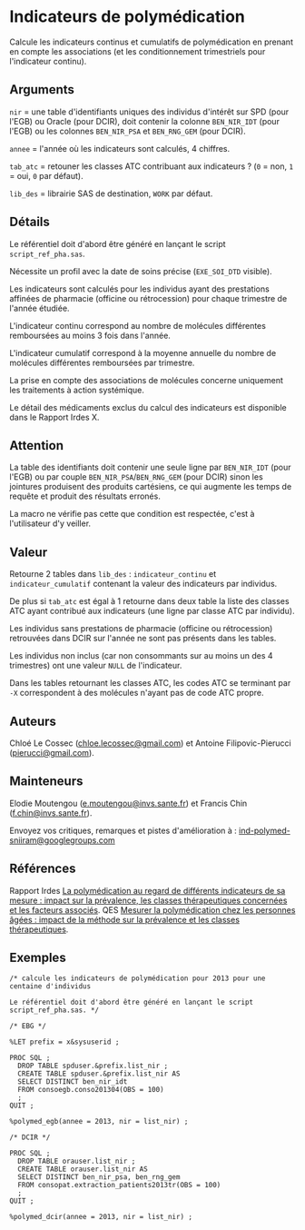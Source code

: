 # Indicateurs de polymédication

Calcule les indicateurs continus et cumulatifs de polymédication en prenant en compte les associations (et les conditionnement trimestriels pour l'indicateur continu).

## Arguments

`nir` = une table d'identifiants uniques des individus d'intérêt sur SPD (pour l'EGB) ou Oracle (pour DCIR), doit contenir la colonne `BEN_NIR_IDT` (pour l'EGB) ou les colonnes `BEN_NIR_PSA` et `BEN_RNG_GEM` (pour DCIR).

`annee` = l'année où les indicateurs sont calculés, 4 chiffres.

`tab_atc` = retouner les classes ATC contribuant aux indicateurs ? (`0` = non, `1` = oui, `0` par défaut).

`lib_des` = librairie SAS de destination, `WORK` par défaut.

## Détails

Le référentiel doit d'abord être généré en lançant le script `script_ref_pha.sas`.

Nécessite un profil avec la date de soins précise (`EXE_SOI_DTD` visible).

Les indicateurs sont calculés pour les individus ayant des prestations affinées de pharmacie (officine ou rétrocession) pour chaque trimestre de l'année étudiée.

L'indicateur continu correspond au nombre de molécules différentes remboursées au moins 3 fois dans l'année.

L'indicateur cumulatif correspond à la moyenne annuelle du nombre de molécules différentes remboursées par trimestre.

La prise en compte des associations de molécules concerne uniquement les traitements à action systémique.

Le détail des médicaments exclus du calcul des indicateurs est disponible dans le Rapport Irdes X.

## Attention

La table des identifiants doit contenir une seule ligne par `BEN_NIR_IDT` (pour l'EGB) ou par couple `BEN_NIR_PSA`/`BEN_RNG_GEM` (pour DCIR) sinon les jointures produisent des produits cartésiens, ce qui augmente les temps de requête et produit des résultats erronés.

La macro ne vérifie pas cette que condition est respectée, c'est à l'utilisateur d'y veiller.

## Valeur

Retourne 2 tables dans `lib_des` : `indicateur_continu` et `indicateur_cumulatif` contenant la valeur des indicateurs par individus.

De plus si `tab_atc` est égal à 1 retourne dans deux table la liste des classes ATC ayant contribué aux indicateurs (une ligne par classe ATC par individu).

Les individus sans prestations de pharmacie (officine ou rétrocession) retrouvées dans DCIR sur l'année ne sont pas présents dans les tables.

Les individus non inclus (car non consommants sur au moins un des 4 trimestres) ont une valeur `NULL` de l'indicateur.

Dans les tables retournant les classes ATC, les codes ATC se terminant par `-X` correspondent à des molécules n'ayant pas de code ATC propre.

## Auteurs

Chloé Le Cossec (chloe.lecossec@gmail.com) et Antoine Filipovic-Pierucci (pierucci@gmail.com).

## Mainteneurs

Elodie Moutengou (e.moutengou@invs.sante.fr) et Francis Chin (f.chin@invs.sante.fr).

Envoyez vos critiques, remarques et pistes d'amélioration à : ind-polymed-sniiram@googlegroups.com

## Références
Rapport Irdes [La polymédication au regard de différents indicateurs de sa mesure : impact sur la prévalence, les classes thérapeutiques concernées et les facteurs associés](http://www.irdes.fr/recherche/2015/rapport-562-la-polymedication-au-regard-de-differents-indicateurs-de-sa-mesure.html). QES [Mesurer la polymédication chez les personnes âgées : impact de la méthode sur la prévalence et les classes thérapeutiques](http://www.irdes.fr/presse/communiques/145-mesurer-la-polymedication-chez-les-personnes-agees.html).

## Exemples

```SAS
/* calcule les indicateurs de polymédication pour 2013 pour une centaine d'individus

Le référentiel doit d'abord être généré en lançant le script script_ref_pha.sas. */

/* EBG */

%LET prefix = x&sysuserid ;

PROC SQL ;
  DROP TABLE spduser.&prefix.list_nir ;
  CREATE TABLE spduser.&prefix.list_nir AS
  SELECT DISTINCT ben_nir_idt
  FROM consoegb.conso201304(OBS = 100)
  ;
QUIT ;

%polymed_egb(annee = 2013, nir = list_nir) ;

/* DCIR */

PROC SQL ;
  DROP TABLE orauser.list_nir ;
  CREATE TABLE orauser.list_nir AS
  SELECT DISTINCT ben_nir_psa, ben_rng_gem
  FROM consopat.extraction_patients2013tr(OBS = 100)
  ;
QUIT ;

%polymed_dcir(annee = 2013, nir = list_nir) ;
```
